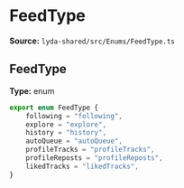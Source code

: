 # FeedType

**Source:** `lyda-shared/src/Enums/FeedType.ts`

## FeedType

**Type:** enum

```typescript
export enum FeedType {
    following = "following",
    explore = "explore",
    history = "history",
    autoQueue = "autoQueue",
    profileTracks = "profileTracks",
    profileReposts = "profileReposts",
    likedTracks = "likedTracks",
}
```

